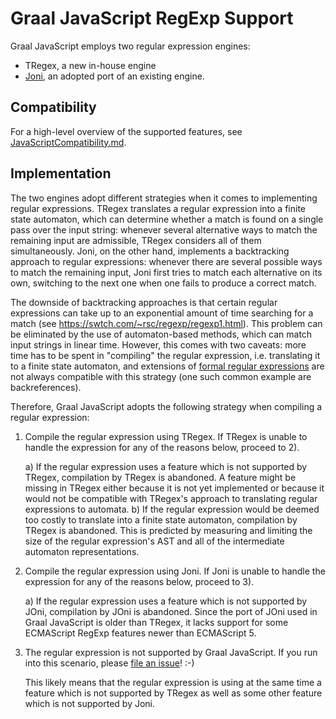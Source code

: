 # Graal JavaScript RegExp Support

Graal JavaScript employs two regular expression engines:
* TRegex, a new in-house engine
* [Joni](https://github.com/jruby/joni), an adopted port of an existing engine.

## Compatibility
For a high-level overview of the supported features, see [JavaScriptCompatibility.md](../user/JavaScriptCompatibility.md).

## Implementation

The two engines adopt different strategies when it comes to implementing regular expressions.
TRegex translates a regular expression into a finite state automaton, which can determine whether a match is found on a single pass over the input string: whenever several alternative ways to match the remaining input are admissible, TRegex considers all of them simultaneously.
Joni, on the other hand, implements a backtracking approach to regular expressions: whenever there are several possible ways to match the remaining input, Joni first tries to match each alternative on its own, switching to the next one when one fails to produce a correct match.

The downside of backtracking approaches is that certain regular expressions can take up to an exponential amount of time searching for a match (see https://swtch.com/~rsc/regexp/regexp1.html).
This problem can be eliminated by the use of automaton-based methods, which can match input strings in linear time.
However, this comes with two caveats: more time has to be spent in "compiling" the regular expression, i.e. translating it to a finite state automaton, and extensions of [formal regular expressions](https://en.wikipedia.org/wiki/Regular_expression#Formal_language_theory) are not always compatible with this strategy (one such common example are backreferences).

Therefore, Graal JavaScript adopts the following strategy when compiling a regular expression:

  1) Compile the regular expression using TRegex.
     If TRegex is unable to handle the expression for any of the reasons below, proceed to 2).

      a) If the regular expression uses a feature which is not supported by TRegex, compilation by TRegex is abandoned.
         A feature might be missing in TRegex either because it is not yet implemented or because it would not be compatible with TRegex's approach to translating regular expressions to automata.
      b) If the regular expression would be deemed too costly to translate into a finite state automaton, compilation by TRegex is abandoned.
         This is predicted by measuring and limiting the size of the regular expression's AST and all of the intermediate automaton representations.

  2) Compile the regular expression using Joni.
     If Joni is unable to handle the expression for any of the reasons below, proceed to 3).

      a) If the regular expression uses a feature which is not supported by JOni, compilation by JOni is abandoned.
         Since the port of JOni used in Graal JavaScript is older than TRegex, it lacks support for some ECMAScript RegExp features newer than ECMAScript 5.

  3) The regular expression is not supported by Graal JavaScript.
     If you run into this scenario, please [file an issue](https://github.com/graalvm/graaljs/issues/new)! :-)
     
     This likely means that the regular expression is using at the same time a feature which is not supported by TRegex as well as some other feature which is not supported by Joni.

